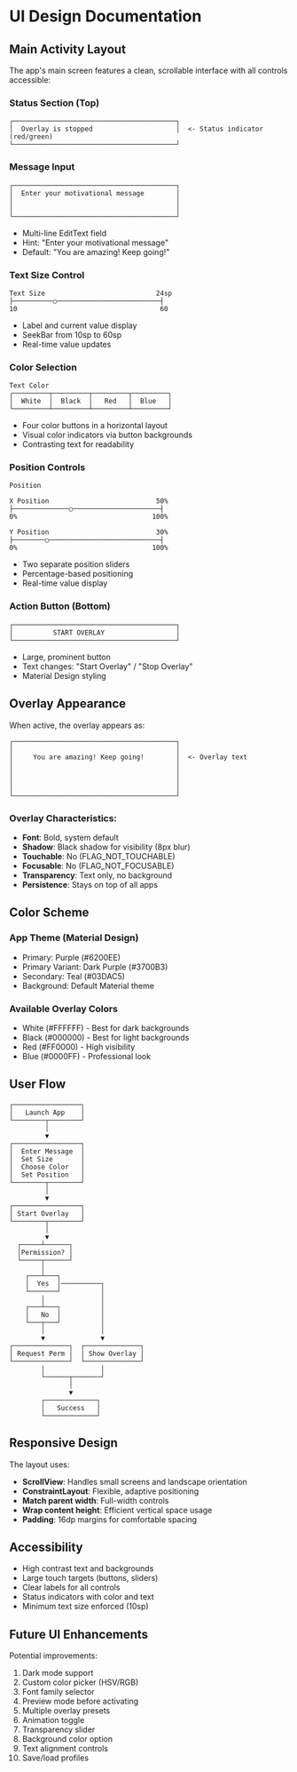 # UI Design Documentation

## Main Activity Layout

The app's main screen features a clean, scrollable interface with all controls accessible:

### Status Section (Top)
```
┌─────────────────────────────────────────┐
│  Overlay is stopped                     │  <- Status indicator (red/green)
└─────────────────────────────────────────┘
```

### Message Input
```
┌─────────────────────────────────────────┐
│  Enter your motivational message        │
│                                         │
│                                         │
└─────────────────────────────────────────┘
```
- Multi-line EditText field
- Hint: "Enter your motivational message"
- Default: "You are amazing! Keep going!"

### Text Size Control
```
Text Size                            24sp
├──────────○──────────────────────────┤
10                                    60
```
- Label and current value display
- SeekBar from 10sp to 60sp
- Real-time value updates

### Color Selection
```
Text Color
┌─────────┬─────────┬─────────┬─────────┐
│  White  │  Black  │   Red   │  Blue   │
└─────────┴─────────┴─────────┴─────────┘
```
- Four color buttons in a horizontal layout
- Visual color indicators via button backgrounds
- Contrasting text for readability

### Position Controls
```
Position

X Position                           50%
├──────────────○──────────────────────┤
0%                                  100%

Y Position                           30%
├────────○────────────────────────────┤
0%                                  100%
```
- Two separate position sliders
- Percentage-based positioning
- Real-time value display

### Action Button (Bottom)
```
┌─────────────────────────────────────────┐
│          START OVERLAY                  │
└─────────────────────────────────────────┘
```
- Large, prominent button
- Text changes: "Start Overlay" / "Stop Overlay"
- Material Design styling

## Overlay Appearance

When active, the overlay appears as:

```
┌─────────────────────────────────────────┐
│                                         │
│     You are amazing! Keep going!        │  <- Overlay text
│                                         │
│                                         │
│                                         │
│                                         │
└─────────────────────────────────────────┘
```

### Overlay Characteristics:
- **Font**: Bold, system default
- **Shadow**: Black shadow for visibility (8px blur)
- **Touchable**: No (FLAG_NOT_TOUCHABLE)
- **Focusable**: No (FLAG_NOT_FOCUSABLE)
- **Transparency**: Text only, no background
- **Persistence**: Stays on top of all apps

## Color Scheme

### App Theme (Material Design)
- Primary: Purple (#6200EE)
- Primary Variant: Dark Purple (#3700B3)
- Secondary: Teal (#03DAC5)
- Background: Default Material theme

### Available Overlay Colors
- White (#FFFFFF) - Best for dark backgrounds
- Black (#000000) - Best for light backgrounds
- Red (#FF0000) - High visibility
- Blue (#0000FF) - Professional look

## User Flow

```
┌─────────────────┐
│   Launch App    │
└────────┬────────┘
         │
         ▼
┌─────────────────┐
│  Enter Message  │
│  Set Size       │
│  Choose Color   │
│  Set Position   │
└────────┬────────┘
         │
         ▼
┌─────────────────┐
│ Start Overlay   │
└────────┬────────┘
         │
         ▼
  ┌─────┴──────┐
  │Permission? │
  └─────┬──────┘
        │
    ┌───┴───┐
    │  Yes  │──────────┐
    └───────┘          │
        │              │
    ┌───┴───┐          │
    │   No  │          │
    └───┬───┘          │
        │              │
        ▼              ▼
┌──────────────┐  ┌──────────────┐
│ Request Perm │  │ Show Overlay │
└──────────────┘  └──────────────┘
        │              │
        └──────┬───────┘
               │
               ▼
        ┌─────────────┐
        │   Success   │
        └─────────────┘
```

## Responsive Design

The layout uses:
- **ScrollView**: Handles small screens and landscape orientation
- **ConstraintLayout**: Flexible, adaptive positioning
- **Match parent width**: Full-width controls
- **Wrap content height**: Efficient vertical space usage
- **Padding**: 16dp margins for comfortable spacing

## Accessibility

- High contrast text and backgrounds
- Large touch targets (buttons, sliders)
- Clear labels for all controls
- Status indicators with color and text
- Minimum text size enforced (10sp)

## Future UI Enhancements

Potential improvements:
1. Dark mode support
2. Custom color picker (HSV/RGB)
3. Font family selector
4. Preview mode before activating
5. Multiple overlay presets
6. Animation toggle
7. Transparency slider
8. Background color option
9. Text alignment controls
10. Save/load profiles
